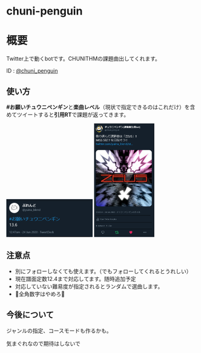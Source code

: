 # chuni-penguin

# 概要

Twitter上で動くbotです。CHUNITHMの課題曲出してくれます。

ID : [@chuni_penguin](https://twitter.com/chuni_penguin) 


## 使い方

**#お願いチュウニペンギン**と**楽曲レベル**（現状で指定できるのはこれだけ）を含めてツイートすると**引用RT**で課題が返ってきます。

<img src="image/2020-06-24-00-57-53.png" height=100>

<img src="image/2020-06-24-00-58-27.png" height=300>

## 注意点

- 別にフォローしなくても使えます。（でもフォローしてくれるとうれしい）
- 現在譜面定数12.4まで対応してます。随時追加予定
- 対応していない難易度が指定されるとランダムで選曲します。
- :poop:全角数字はやめろ:poop:

## 今後について

ジャンルの指定、コースモードも作るかも。

気まぐれなので期待はしないで
